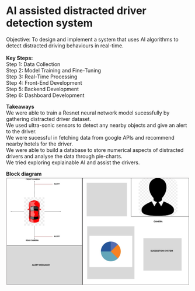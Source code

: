 # AI assisted distracted driver detection system

Objective: To design and implement a system that uses AI algorithms to detect distracted driving behaviours in real-time.
<br>
<br>
<b>Key Steps:</b> <br>
Step 1: Data Collection <br>
Step 2: Model Training and Fine-Tuning <br>
Step 3: Real-Time Processing <br>
Step 4: Front-End Development <br>
Step 5: Backend Development <br>
Step 6: Dashboard Development <br>

<b>Takeaways</b> <br>
We were able to train a Resnet neural network model sucessfully by gathering distracted driver dataset. <br>
We used ultra-sonic sensors to detect any nearby objects and give an alert to the driver.<br>
We were sucessful in fetching data from google APIs and recommend nearby hotels for the driver.<br>
We were able to build a database to store numerical aspects of distracted drivers and analyse the data through pie-charts.<br>
We tried exploring explainable AI and assist the drivers.<br>

<b>Block diagram</b>
![Sample Image](utils/image.jpg)

